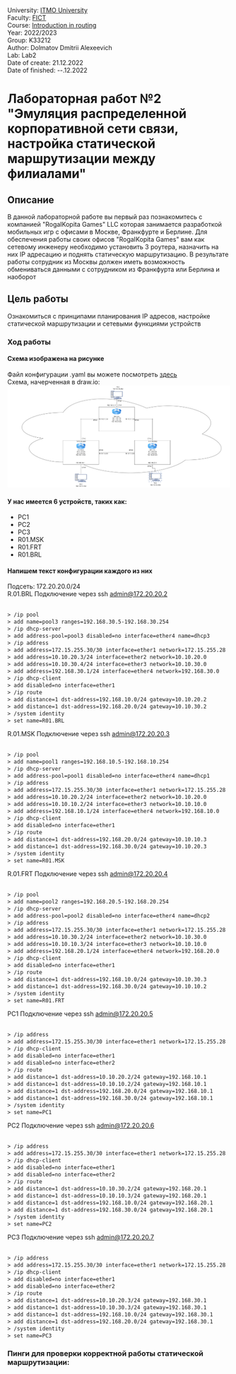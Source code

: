 University: [ITMO University](https://itmo.ru/ru/)  
Faculty: [FICT](https://fict.itmo.ru)  
Course: [Introduction in routing](https://github.com/itmo-ict-faculty/introduction-in-routing)  
Year: 2022/2023  
Group: K33212  
Author: Dolmatov Dmitrii Alexeevich  
Lab: Lab2  
Date of create: 21.12.2022  
Date of finished: --.12.2022  
  
# Лабораторная работ №2 "Эмуляция распределенной корпоративной сети связи, настройка статической маршрутизации между филиалами"  
## Описание  
В данной лабораторной работе вы первый раз познакомитесь с компанией "RogaIKopita Games" LLC которая занимается разработкой мобильных игр с офисами в Москве, Франкфурте и Берлине. Для обеспечения работы своих офисов "RogaIKopita Games" вам как сетевому инженеру необходимо установить 3 роутера, назначить на них IP адресацию и поднять статическую маршрутизацию. В результате работы сотрудник из Москвы должен иметь возможность обмениваться данными с сотрудником из Франкфурта или Берлина и наоборот  
## Цель работы  
Ознакомиться с принципами планирования IP адресов, настройке статической маршрутизации и сетевыми функциями устройств  
### Ход работы  
#### Схема изображена на рисунке
Файл конфигурации .yaml вы можете посмотреть [здесь](https://github.com/DimbikeY/2022_2023-introduction_in_routing-k33212_dolmatov_d_a/blob/main/lab2/lab_2.yaml)  
Схема, начерченная в draw.io:![lab_2_scheme](https://github.com/DimbikeY/2022_2023-introduction_in_routing-k33212_dolmatov_d_a/blob/main/lab2/lab_2_scheme.png)    
#### У нас имеется 6 устройств, таких как:  
* PC1  
* PC2  
* PC3  
* R01.MSK  
* R01.FRT  
* R01.BRL  
#### Напишем текст конфигурации каждого из них  
Подсеть: 172.20.20.0/24    
R.01.BRL Подключение через ssh admin@172.20.20.2    
<pre><code>  
> /ip pool  
> add name=pool3 ranges=192.168.30.5-192.168.30.254
> /ip dhcp-server
> add address-pool=pool3 disabled=no interface=ether4 name=dhcp3
> /ip address
> add address=172.15.255.30/30 interface=ether1 network=172.15.255.28
> add address=10.10.20.3/24 interface=ether2 network=10.10.20.0
> add address=10.10.30.4/24 interface=ether3 network=10.10.30.0
> add address=192.168.30.1/24 interface=ether4 network=192.168.30.0
> /ip dhcp-client
> add disabled=no interface=ether1
> /ip route
> add distance=1 dst-address=192.168.10.0/24 gateway=10.10.20.2
> add distance=1 dst-address=192.168.20.0/24 gateway=10.10.30.2
> /system identity
> set name=R01.BRL  
</pre></code>  

R.01.MSK Подключение через ssh admin@172.20.20.3  
<pre><code>  
> /ip pool  
> add name=pool1 ranges=192.168.10.5-192.168.10.254
> /ip dhcp-server
> add address-pool=pool1 disabled=no interface=ether4 name=dhcp1
> /ip address
> add address=172.15.255.30/30 interface=ether1 network=172.15.255.28
> add address=10.10.20.2/24 interface=ether2 network=10.10.20.0
> add address=10.10.10.2/24 interface=ether3 network=10.10.10.0
> add address=192.168.10.1/24 interface=ether4 network=192.168.10.0
> /ip dhcp-client
> add disabled=no interface=ether1
> /ip route
> add distance=1 dst-address=192.168.20.0/24 gateway=10.10.10.3
> add distance=1 dst-address=192.168.30.0/24 gateway=10.10.20.3
> /system identity
> set name=R01.MSK  
</pre></code>  

R.01.FRT Подключение через ssh admin@172.20.20.4  
<pre><code>   
> /ip pool  
> add name=pool2 ranges=192.168.20.5-192.168.20.254
> /ip dhcp-server
> add address-pool=pool2 disabled=no interface=ether4 name=dhcp2
> /ip address
> add address=172.15.255.30/30 interface=ether1 network=172.15.255.28
> add address=10.10.30.2/24 interface=ether2 network=10.10.30.0
> add address=10.10.10.3/24 interface=ether3 network=10.10.10.0
> add address=192.168.20.1/24 interface=ether4 network=192.168.20.0
> /ip dhcp-client
> add disabled=no interface=ether1
> /ip route
> add distance=1 dst-address=192.168.10.0/24 gateway=10.10.30.3
> add distance=1 dst-address=192.168.30.0/24 gateway=10.10.10.2
> /system identity
> set name=R01.FRT  
</pre></code>  

PC1 Подключение через ssh admin@172.20.20.5  
<pre><code>   
> /ip address
> add address=172.15.255.30/30 interface=ether1 network=172.15.255.28
> /ip dhcp-client
> add disabled=no interface=ether1
> add disabled=no interface=ether2
> /ip route
> add distance=1 dst-address=10.10.20.2/24 gateway=192.168.10.1
> add distance=1 dst-address=10.10.10.2/24 gateway=192.168.10.1
> add distance=1 dst-address=192.168.20.0/24 gateway=192.168.10.1
> add distance=1 dst-address=192.168.30.0/24 gateway=192.168.10.1
> /system identity
> set name=PC1
</pre></code>  

PC2 Подключение через ssh admin@172.20.20.6  
<pre><code>   
> /ip address
> add address=172.15.255.30/30 interface=ether1 network=172.15.255.28
> /ip dhcp-client
> add disabled=no interface=ether1
> add disabled=no interface=ether2
> /ip route
> add distance=1 dst-address=10.10.30.2/24 gateway=192.168.20.1
> add distance=1 dst-address=10.10.10.3/24 gateway=192.168.20.1
> add distance=1 dst-address=192.168.10.0/24 gateway=192.168.20.1
> add distance=1 dst-address=192.168.30.0/24 gateway=192.168.20.1
> /system identity
> set name=PC2
</pre></code>  

PC3 Подключение через ssh admin@172.20.20.7 
<pre><code>   
> /ip address
> add address=172.15.255.30/30 interface=ether1 network=172.15.255.28
> /ip dhcp-client
> add disabled=no interface=ether1
> add disabled=no interface=ether2
> /ip route
> add distance=1 dst-address=10.10.20.3/24 gateway=192.168.30.1
> add distance=1 dst-address=10.10.30.3/24 gateway=192.168.30.1
> add distance=1 dst-address=192.168.10.0/24 gateway=192.168.30.1
> add distance=1 dst-address=192.168.20.0/24 gateway=192.168.30.1
> /system identity
> set name=PC3
</pre></code>  

### Пинги для проверки корректной работы статической маршрутизации:
